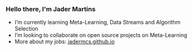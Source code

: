 ### Hello there, I'm Jader Martins


- I’m currently learning Meta-Learning, Data Streams and Algorithm Selection
- I’m looking to collaborate on open source projects on Meta-Learning
- More about my jobs: [jadermcs.github.io](https://jadermcs.github.io)

<!--
**jadermcs/jadermcs** is a ✨ _special_ ✨ repository because its `README.md` (this file) appears on your GitHub profile.

Here are some ideas to get you started:

- 🌱 I’m currently learning ...
- 👯 I’m looking to collaborate on ...
- 🤔 I’m looking for help with ...
- 💬 Ask me about ...
- 📫 How to reach me: ...
- 😄 Pronouns: ...
- ⚡ Fun fact: ...
-->
